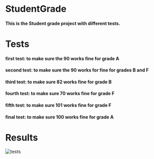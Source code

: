 # StudentGrade
#### This is the Student grade project with different tests.
# Tests
#### first test: to make sure the 90 works fine for grade A
#### second test: to make sure the 90 works for fine for grades B and F
#### third test: to make sure 82 works fine for grade B
#### fourth test: to make sure 70 works fine for grade F
#### fifth test: to make sure 101 works fine for grade F
#### final test: to make sure 100 works fine for grade A
# Results
![tests](https://github.com/Faisalaqab/StudentGrade/assets/164688886/5d5409cc-69c9-4b51-b66b-c60dd5e7c9b4)




